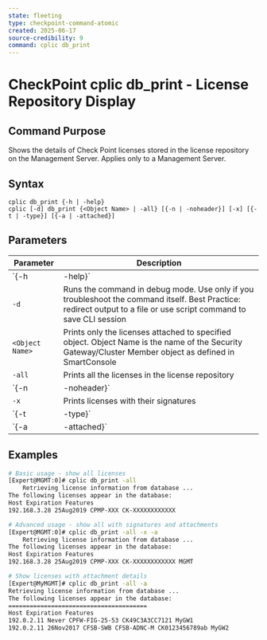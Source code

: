 ```yaml
---
state: fleeting
type: checkpoint-command-atomic
created: 2025-06-17
source-credibility: 9
command: cplic db_print
---
```


# CheckPoint cplic db_print - License Repository Display

## Command Purpose
Shows the details of Check Point licenses stored in the license repository on the Management Server. Applies only to a Management Server.

## Syntax
```
cplic db_print {-h | -help}
cplic [-d] db_print {<Object Name> | -all} [{-n | -noheader}] [-x] [{-t | -type}] [{-a | -attached}]
```

## Parameters
| Parameter | Description |
|-----------|-------------|
| `{-h | -help}` | Shows the applicable built-in usage |
| `-d` | Runs the command in debug mode. Use only if you troubleshoot the command itself. Best Practice: redirect output to a file or use script command to save CLI session |
| `<Object Name>` | Prints only the licenses attached to specified object. Object Name is the name of the Security Gateway/Cluster Member object as defined in SmartConsole |
| `-all` | Prints all the licenses in the license repository |
| `{-n | -noheader}` | Prints licenses with no header |
| `-x` | Prints licenses with their signatures |
| `{-t | -type}` | Prints licenses with their type: Central or Local |
| `{-a | -attached}` | Shows to which object the license is attached. Useful when "-all" parameter is specified |

## Examples
```bash
# Basic usage - show all licenses
[Expert@MGMT:0]# cplic db_print -all
    Retrieving license information from database ...
The following licenses appear in the database:
Host Expiration Features
192.168.3.28 25Aug2019 CPMP-XXX CK-XXXXXXXXXXXX

# Advanced usage - show all with signatures and attachments
[Expert@MGMT:0]# cplic db_print -all -x -a
    Retrieving license information from database ...
The following licenses appear in the database:
Host Expiration Features
192.168.3.28 25Aug2019 CPMP-XXX CK-XXXXXXXXXXXX MGMT

# Show licenses with attachment details
[Expert@MyMGMT]# cplic db_print -all -a
Retrieving license information from database ...
The following licenses appear in the database:
=======================================
Host Expiration Features
192.0.2.11 Never CPFW-FIG-25-53 CK49C3A3CC7121 MyGW1
192.0.2.11 26Nov2017 CFSB-SWB CFSB-ADNC-M CK0123456789ab MyGW2
```